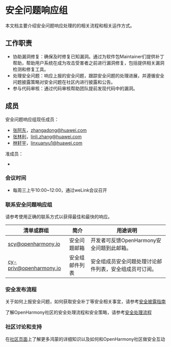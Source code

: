 # 安全问题响应组

本文档主要介绍安全问题响应处理的的相关流程和相关运作方式。


## 工作职责

+ 协助漏洞修复：确保及时修复已知漏洞。通过为软件包Maintainer们提供补丁帮助，帮助用户系统在成为攻击受害者之前进行漏洞修复，包括提供相关漏洞检测和修复工具。
+ 处理安全问题：响应上报的安全问题，跟踪安全问题的处理进展，并遵循安全问题披露策略对安全问题在社区内进行披露和公告。
+ 参与代码审核：通过代码审核帮助团队提前发现代码中的漏洞。


## 成员

安全问题响应组现任成员：

+ [张阿东](https://gitee.com/zhangadong)，zhangadong@huawei.com
+ [张林利](https://gitee.com/almighty1982)，linli.zhang@huawei.com
+ [林轩宇](https://gitee.com/lin-xuanyu)，linxuanyu1@huawei.com

准成员：

- 



### 会议时间

- 每周三上午10:00~12:00，通过weLink会议召开



### 联系安全问题响应组

请参考使用正确的联系方式以获得最佳和最快的响应。

| 清单或群组                             | 简介    | 用途说明                                                       |
| -------------------------------------- | ------- | ------------------------------------------------------------ |
| scy@openharmony.io                 | 安全问题邮箱 | 开发者可反馈OpenHarmony安全问题到此邮箱。 |
| cy-priv@openharmony.io            | 安全组邮件列表| 安全组成员安全问题处理讨论邮件列表，安全组成员可订阅。 |



### 安全发布流程

关于如何上报安全问题，如何获取安全补丁等安全相关事宜，请参考[安全披露指南](/漏洞处理说明/security-disclosure.md)

了解OpenHarmony社区的安全处理流程和安全策略，请参考[安全处理流程](/漏洞处理说明/README.md)



### 社区讨论和支持

在[社区页面](https://gitee.com/openharmony)上了解更多鸿蒙的详细知识以及如何和OpenHarmony社区做安全互动
